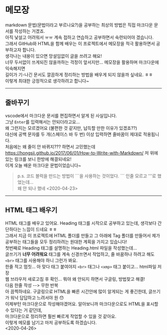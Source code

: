 # 메모장

markdown 문법(문법이라고 부르나요?)을 공부하는 최상의 방법은 직접 마크다운 문서를 작성하는 거겠죠.  
아직 낯설고 어려워서 ㅠㅠ 계속 접하고 연습하고 공부하면서 숙련되어야 겠습니다.  
그래서 GitHub와 HTML을 함께 배우는 이 프로젝트에서 메모장을 적극 활용하면서 공부하고자 합니다.  
생각나는 내용이 있으면 망설임없이 글을 쓰려고 해요!  
너무 두서없이 쓰게되진 않을까하는 걱정이 앞서지만... 메모장을 활용하며 마크다운에 익숙해지면  
길이가 기-나긴 문서도 깔끔하게 정리하는 방법을 배우게 되지 않을까 싶네요. ㅎㅎ  
이렇게 최대한 긍정적으로 생각하려고 합니다~

--------------------

## 줄바꾸기

vscode에서 마크다운 문서를 편집하면서 알게 된 사실입니다.  
그냥 ```Enter```를 입력해서는 안되더라고요...  
왜 그런지는 모르겠어요 (불편한 것 같지만, 납득할 만한 이유가 있겠죠??)  
대신에 공백 문자를 두 개(스페이스 바 두 번) 이상 입력하면 줄바꿈이 제대로 적용됩니다.  
처음에는 왜 줄이 안 바뀌지??? 하면서 고민했는데  
<https://hongsii.github.io/2017/06/01/How-to-Write-with-Markdown/>
저 위에 있는 링크를 보니 한방에 해결되네요!  
이게 오늘 배운 마크다운 문법이었습니다~  

>p.s. 코드 블럭을 만드는 방법이 \```을 사용하는 것이었다. \``` 인줄 모르고 '''로 했었는데...  
>왜 안 되나 했네
<2020-04-23>  
  
-----------------

## HTML 태그 배우기  

HTML 태그를 배우고 있어요. Heading 태그를 시작으로 공부하고 있는데, 생각보다 간단하다는 느낌이 드네요 ㅎㅎ  
그래서 지금 이 프로젝트에 HTML 폴더를 만들고 그 아래에 Tag 폴더를 만들어서 제가 공부하는 태그들을 모두 정리하려는 원대한 계획을 가지고 있습니다!  
첫번째로 Heading 태그를 설명하는 Heading.html 파일을 작성했는데...  
글쓰기가 **너무 어려워요** 태그를 계속 신경쓰면서 작업하고, 줄 바꿈하나 하려고 해도 `<br>` 태그를 사용해야 하니 그런가 봐요.  
한줄 적고 멈칫... 아 맞다 태그 붙여야지 `<br>` 태그나 `<xmp>` 태그 붙이고... html파일 저장  
웹 브라우저 새로고침 후 확인...  뭐야 왜 안되지 하면서 구글링, 방법찾고 해결!  
다음 한줄 작성 --> 무한 반복  
아 끔찍하네요. 구글링으로 HTML을 빠른 시간안에 많이 알게되는 게 좋긴한데, 글쓰기가 워낙 답답하고 느려서야 원 😯  
이제부턴 마크다운으로 작성해야겠어요. 알아보니까 마크다운으로도 HTML을 표시할 수 있다는 거 같던데,  
마크다운으로 정리하면 훨씬 빠르게 작업할 수 있을 것 같아요.  
이렇게 메모를 남기고 마저 공부하도록 하겠습니다.  
<2020-04-26>  
